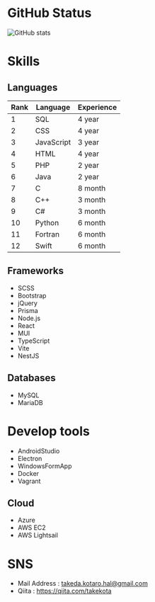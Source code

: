 <!--
Here are some ideas to get you started:

- 🔭 I’m currently working on ...
- 🌱 I’m currently learning ...
- 👯 I’m looking to collaborate on ...
- 🤔 I’m looking for help with ...
- 💬 Ask me about ...
- 📫 How to reach me: ...
- 😄 Pronouns: ...
- ⚡ Fun fact: ...
-->
<!-- 参考：https://qiita.com/zizi4n5/items/f8076cb25bbf64a9bc1c -->

# GitHub Status
![GitHub stats](https://github-readme-stats.vercel.app/api?username=brftb&count_private=true&show_icons=true&theme=algolia)
<!-- &bg_color=90,7F8DDD,2E3846&title_color=fff&text_color=fff -->

# Skills

## Languages

| Rank | Language   | Experience |
| ---- | ---------- | ---------- |
| 1    | SQL        | 4 year     |
| 2    | CSS        | 4 year     |
| 3    | JavaScript | 3 year     |
| 4    | HTML       | 4 year     |
| 5    | PHP        | 2 year     |
| 6    | Java       | 2 year     |
| 7    | C          | 8 month    |
| 8    | C++        | 3 month    |
| 9    | C#         | 3 month    |
| 10   | Python     | 6 month    |
| 11   | Fortran    | 6 month    |
| 12   | Swift      | 6 month    |

## Frameworks
* SCSS
* Bootstrap
* jQuery
* Prisma
* Node.js
* React
* MUI
* TypeScript
* Vite
* NestJS

## Databases
* MySQL
* MariaDB

# Develop tools
* AndroidStudio
* Electron
* WindowsFormApp
* Docker
* Vagrant

## Cloud
* Azure
* AWS EC2
* AWS Lightsail

# SNS
* Mail Address : takeda.kotaro.hal@gmail.com
* Qiita : https://qiita.com/takekota
<!-- * Twitter :  -->

